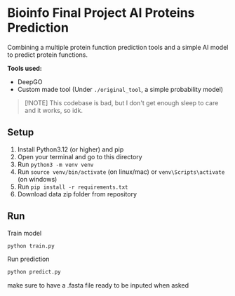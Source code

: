 # Bioinfo Final Project AI Proteins Prediction

Combining a multiple protein function prediction tools and a simple AI model to predict protein functions.

**Tools used:**
* DeepGO
* Custom made tool (Under `./original_tool`, a simple probability model)

>[!NOTE] This codebase is bad, but I don't get enough sleep to care and it works, so idk.

## Setup

1. Install Python3.12 (or higher) and pip
2. Open your terminal and go to this directory
3. Run `python3 -m venv venv`
4. Run `source venv/bin/activate` (on linux/mac) or `venv\Scripts\activate` (on windows)
5. Run `pip install -r requirements.txt`
6. Download data zip folder from repository

## Run

Train model

```bash
python train.py
```

Run prediction

```bash
python predict.py
```

make sure to have a .fasta file ready to be inputed when asked
